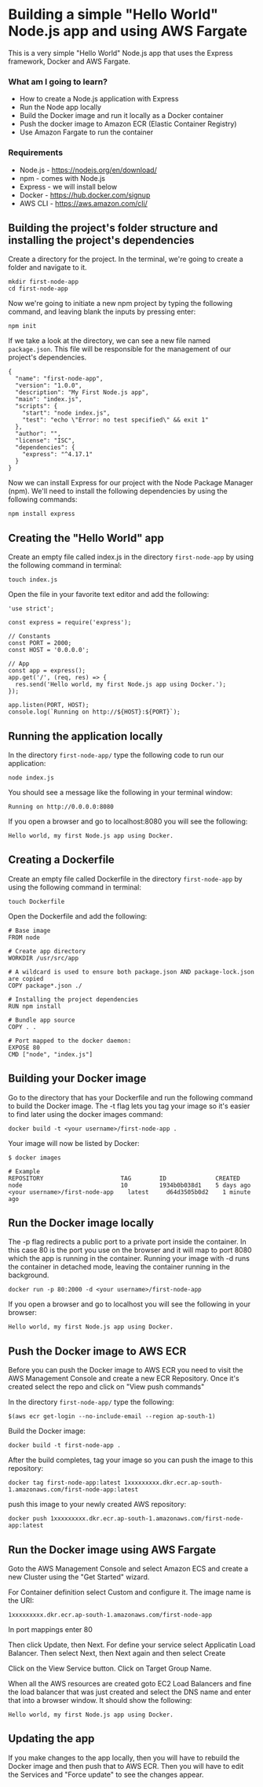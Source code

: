 # Building a simple "Hello World" Node.js app and using AWS Fargate

This is a very simple "Hello World" Node.js app that uses the Express framework, Docker and AWS Fargate.

### What am I going to learn?
- How to create a Node.js application with Express
- Run the Node app locally
- Build the Docker image and run it locally as a Docker container
- Push the docker image to Amazon ECR (Elastic Container Registry)
- Use Amazon Fargate to run the container

### Requirements
- Node.js - https://nodejs.org/en/download/
- npm - comes with Node.js
- Express - we will install below
- Docker - https://hub.docker.com/signup
- AWS CLI - https://aws.amazon.com/cli/
 
## Building the project's folder structure and installing the project's dependencies

Create a directory for the project. In the terminal, we're going to create a folder and navigate to it.
```
mkdir first-node-app
cd first-node-app
```

Now we're going to initiate a new npm project by typing the following command, and leaving blank the inputs by pressing enter:
```
npm init
```

If we take a look at the directory, we can see a new file named `package.json`. This file will be responsible for the management of our project's dependencies.
```
{
  "name": "first-node-app",
  "version": "1.0.0",
  "description": "My First Node.js app",
  "main": "index.js",
  "scripts": {
    "start": "node index.js",
    "test": "echo \"Error: no test specified\" && exit 1"
  },
  "author": "",
  "license": "ISC",
  "dependencies": {
    "express": "^4.17.1"
  }
}
```
Now we can install Express for our project with the Node Package Manager (npm). We'll need to install the following dependencies by using the following commands:
```
npm install express
```

## Creating the "Hello World" app
Create an empty file called index.js in the directory `first-node-app` by using the following command in terminal:
```
touch index.js
```

Open the file in your favorite text editor and add the following:

```
'use strict';

const express = require('express');

// Constants
const PORT = 2000;
const HOST = '0.0.0.0';

// App
const app = express();
app.get('/', (req, res) => {
  res.send('Hello world, my first Node.js app using Docker.');
});

app.listen(PORT, HOST);
console.log(`Running on http://${HOST}:${PORT}`);
```

## Running the application locally
In the directory `first-node-app/` type the following code to run our application:
```
node index.js
```
You should see a message like the following in your terminal window:

`Running on http://0.0.0.0:8080`

If you open a browser and go to localhost:8080 you will see the following: 

`Hello world, my first Node.js app using Docker.`

## Creating a Dockerfile
Create an empty file called Dockerfile in the directory `first-node-app` by using the following command in terminal:
```
touch Dockerfile
```

Open the Dockerfile and add the following:
```
# Base image
FROM node

# Create app directory
WORKDIR /usr/src/app

# A wildcard is used to ensure both package.json AND package-lock.json are copied
COPY package*.json ./

# Installing the project dependencies
RUN npm install

# Bundle app source
COPY . .

# Port mapped to the docker daemon:
EXPOSE 80
CMD ["node", "index.js"]
```
## Building your Docker image
Go to the directory that has your Dockerfile and run the following command to build the Docker image. The -t flag lets you tag your image so it's easier to find later using the docker images command:

```
docker build -t <your username>/first-node-app .
```
Your image will now be listed by Docker:
```
$ docker images

# Example
REPOSITORY                      TAG        ID              CREATED
node                            10         1934b0b038d1    5 days ago
<your username>/first-node-app    latest     d64d3505b0d2    1 minute ago
```
## Run the Docker image locally
The -p flag redirects a public port to a private port inside the container. In this case 80 is the port you use on the browser and it will map to port 8080 which the app is running in the container. Running your image with -d runs the container in detached mode, leaving the container running in the background.

```
docker run -p 80:2000 -d <your username>/first-node-app
```

If you open a browser and go to localhost you will see the following in your browser: 

`Hello world, my first Node.js app using Docker.`


## Push the Docker image to AWS ECR
Before you can push the Docker image to AWS ECR you need to visit the AWS Management Console and create a new ECR Repository. Once it's created select the repo and click on "View push commands"

In the directory `first-node-app/` type the following:
```
$(aws ecr get-login --no-include-email --region ap-south-1)
```

Build the Docker image:
```
docker build -t first-node-app .
```

After the build completes, tag your image so you can push the image to this repository:
```
docker tag first-node-app:latest 1xxxxxxxxx.dkr.ecr.ap-south-1.amazonaws.com/first-node-app:latest
```
push this image to your newly created AWS repository:
```
docker push 1xxxxxxxxx.dkr.ecr.ap-south-1.amazonaws.com/first-node-app:latest
```
## Run the Docker image using AWS Fargate
Goto the AWS Management Console and select Amazon ECS and create a new Cluster using the "Get Started" wizard.

For Container definition select Custom and configure it. The image name is the URI:
```
1xxxxxxxxx.dkr.ecr.ap-south-1.amazonaws.com/first-node-app
```
In port mappings enter 80

Then click Update, then Next. For define your service select Applicatin Load Balancer. Then select Next, then Next again and then select Create

Click on the View Service button. Click on Target Group Name.

When all the AWS resources are created goto EC2 Load Balancers and fine the load balancer that was just created and select the DNS name and enter that into a browser window. It should show the following:
```
Hello world, my first Node.js app using Docker.
```

## Updating the app
If you make changes to the app locally, then you will have to rebuild the Docker image and then push that to AWS ECR. Then you will have to edit the Services and "Force update" to see the changes appear.
